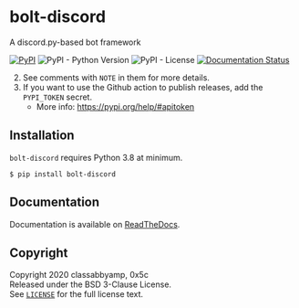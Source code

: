 # bolt-discord

A discord.py-based bot framework

[![PyPI](https://img.shields.io/pypi/v/bolt-discord)](https://pypi.org/project/bolt-discord/) ![PyPI - Python Version](https://img.shields.io/pypi/pyversions/bolt-discord) ![PyPI - License](https://img.shields.io/pypi/l/bolt-discord) [![Documentation Status](https://readthedocs.org/projects/bolt-discord/badge/?version=latest)](https://bolt-discord.readthedocs.io/en/latest/?badge=latest)

2. See comments with `NOTE` in them for more details.
3. If you want to use the Github action to publish releases, add the `PYPI_TOKEN` secret.
    * More info: https://pypi.org/help/#apitoken

## Installation

`bolt-discord` requires Python 3.8 at minimum.

```none
$ pip install bolt-discord
```

## Documentation

Documentation is available on [ReadTheDocs](https://bolt-discord.readthedocs.io/).

## Copyright

Copyright 2020 classabbyamp, 0x5c  
Released under the BSD 3-Clause License.  
See [`LICENSE`](LICENSE) for the full license text.
